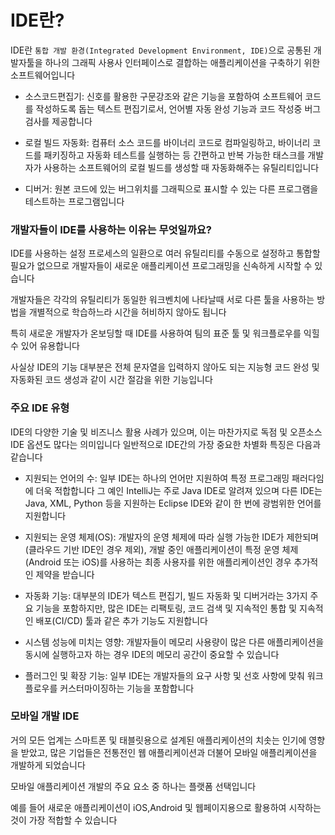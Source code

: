 # IDE란? 

IDE란 `통합 개발 환경(Integrated Development Environment, IDE)`으로 공통된 개발자툴을 하나의 그래픽 사용사 인터페이스로 결합하는 애플리케이션을 구축하기 위한 소프트웨어입니다 

* 소스코드편집기: 신호를 활용한 구문강조와 같은 기능을 포함하여 소프트웨어 코드를 작성하도록 돕는 텍스트 편집기로서, 언어별 자동 완성 기능과 코드 작성중 버그 검사를 제공합니다 

* 로컬 빌드 자동화: 컴퓨터 소스 코드를 바이너리 코드로 컴파일링하고, 바이너리 코드를 패키징하고 자동화 테스트를 실행하는 등 간편하고 반복 가능한 태스크를 개발자가 사용하는 소프트웨어의 로컬 빌드를 생성할 때 자동화해주는 유틸리티입니다

* 디버거: 원본 코드에 있는 버그위치를 그래픽으로 표시할 수 있는 다른 프로그램을 테스트하는 프로그램입니다 

### 개발자들이 IDE를 사용하는 이유는 무엇일까요?

IDE를 사용하는 설정 프로세스의 일환으로 여러 유틸리티를 수동으로 설정하고 통합할 필요가 없으므로 개발자들이 새로운 애플리케이션 프로그래밍을 신속하게 시작할 수 있습니다 

개발자들은 각각의 유틸리티가 동일한 워크벤치에 나타날때 서로 다른 툴을 사용하는 방법을 개별적으로 학습하느라 시간을 허비하지 않아도 됩니다 

특히 새로운 개발자가 온보딩할 때 IDE를 사용하여 팀의 표준 툴 및 워크플로우를 익힐 수 있어 유용합니다 

사실상 IDE의 기능 대부분은 전체 문자열을 입력하지 않아도 되는 지능형 코드 완성 및 자동화된 코드 생성과 같이 시간 절감을 위한 기능입니다 

### 주요 IDE 유형

IDE의 다양한 기술 및 비즈니스 활용 사례가 있으며, 이는 마찬가지로 독점 및 오픈소스 IDE 옵션도 많다는 의미입니다 일반적으로 IDE간의 가장 중요한 차별화 특징은 다음과 같습니다 

* 지원되는 언어의 수: 일부 IDE는 하나의 언어만 지원하여 특정 프로그래밍 패러다임에 더욱 적합합니다 그 예인 IntelliJ는 주로 Java IDE로 알려져 있으며 다른 IDE는 Java, XML, Python 등을 지원하는 Eclipse IDE와 같이 한 번에 광범위한 언어를 지원합니다

* 지원되는 운영 체제(OS): 개발자의 운영 체제에 따라 실행 가능한 IDE가 제한되며(클라우드 기반 IDE인 경우 제외), 개발 중인 애플리케이션이 특정 운영 체제(Android 또는 iOS)를 사용하는 최종 사용자를 위한 애플리케이션인 경우 추가적인 제약을 받습니다

* 자동화 기능: 대부분의 IDE가 텍스트 편집기, 빌드 자동화 및 디버거라는 3가지 주요 기능을 포함하지만, 많은 IDE는 리팩토링, 코드 검색 및 지속적인 통합 및 지속적인 배포(CI/CD) 툴과 같은 추가 기능도 지원합니다

* 시스템 성능에 미치는 영향: 개발자들이 메모리 사용량이 많은 다른 애플리케이션을 동시에 실행하고자 하는 경우 IDE의 메모리 공간이 중요할 수 있습니다

* 플러그인 및 확장 기능: 일부 IDE는 개발자들의 요구 사항 및 선호 사항에 맞춰 워크플로우를 커스터마이징하는 기능을 포함합니다

### 모바일 개발 IDE 

거의 모든 업계는 스마트폰 및 태블릿용으로 설계된 애플리케이션의 치솟는 인기에 영향을 받았고, 많은 기업들은 전통전인 웹 애플리케이션과 더불어 모바일 애플리케이션을 개발하게 되었습니다 

모바일 애플리케이션 개발의 주요 요소 중 하나는 플랫폼 선택입니다 

예를 들어 새로운 애플리케이션이 iOS,Android 및 웹페이지용으로 활용하여 시작하는 것이 가장 적합할 수 있습니다 

